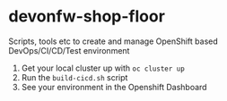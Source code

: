 # devonfw-shop-floor
Scripts, tools etc to create and manage OpenShift based DevOps/CI/CD/Test environment

1. Get your local cluster up with `oc cluster up`
2. Run the `build-cicd.sh` script
3. See your environment in the Openshift Dashboard
